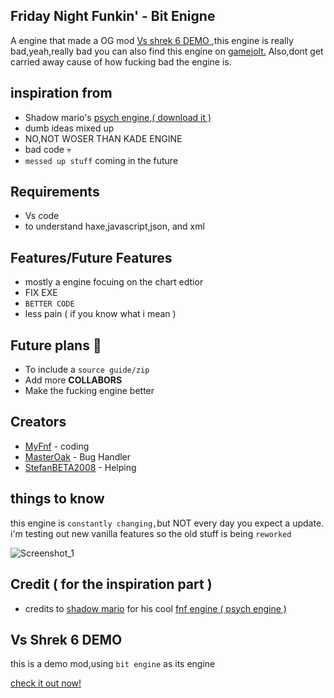 ## Friday Night Funkin' - Bit Enigne

A engine that made a OG mod [Vs shrek 6 DEMO ](https://github.com/LilDrippyMyFnf/Vs-Shrek-6-DEMO),this engine is really bad,yeah,really bad
you can also find this engine on [gamejolt.](https://gamejolt.com/games/bit-engine/747004)
Also,dont get carried away cause of how fucking bad the engine is.
## inspiration from

* Shadow mario's [psych engine,( download it )](https://github.com/ShadowMario/FNF-PsychEngine)
* dumb ideas mixed up
* NO,NOT WOSER THAN KADE ENGINE
* bad code 💀
* `messed up stuff` coming in the future
## Requirements
* Vs code
* to understand haxe,javascript,json, and xml

## Features/Future Features

* mostly a engine focuing on the chart edtior
* FIX EXE
* `BETTER CODE`
* less pain ( if you know what i mean )
## Future plans 📓
* To include a `source guide/zip`
* Add more **COLLABORS**
* Make the fucking engine better
## Creators

* [MyFnf](https://gamejolt.com/@Lil_Drippy_) - coding
* [MasterOak](https://gamejolt.com/@MasterOfOak) - Bug Handler
* [StefanBETA2008](https://github.com/StefanBETA2008) - Helping
## things to know

this engine is `constantly changing,`but NOT every day you expect a update.
i'm testing out new vanilla features so the old stuff is being `reworked`

![Screenshot_1](https://github.com/LilDrippyMyFnf/Bit-Enigne/blob/main/Screenshot%202022-09-20%205.48.23%20PM.png)

## Credit ( for the inspiration part )

* credits to [shadow mario](https://github.com/ShadowMario) for his cool [fnf engine ( psych engine )](https://github.com/ShadowMario/FNF-PsychEngine)

## Vs Shrek 6 DEMO

this is a demo mod,using `bit engine` as its engine

[check it out now!](https://github.com/LilDrippyMyFnf/Vs-Shrek-6-DEMO)
